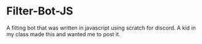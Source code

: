# Filter-Bot-JS
A filting bot that was written in javascript using scratch for discord.
A kid in my class made this and wanted me to post it.
